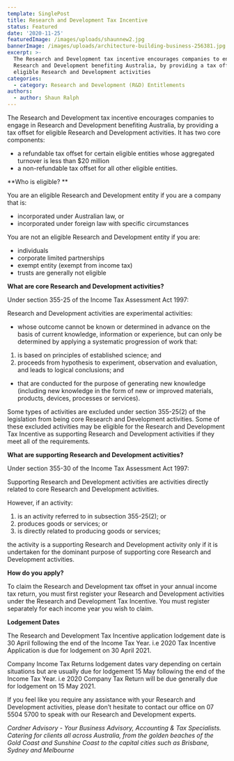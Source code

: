 ```yaml
---
template: SinglePost
title: Research and Development Tax Incentive
status: Featured
date: '2020-11-25'
featuredImage: /images/uploads/shaunnew2.jpg
bannerImage: /images/uploads/architecture-building-business-256381.jpg
excerpt: >-
  The Research and Development tax incentive encourages companies to engage in
  Research and Development benefiting Australia, by providing a tax offset for
  eligible Research and Development activities
categories:
  - category: Research and Development (R&D) Entitlements
authors:
  - author: Shaun Ralph
---
```

The Research and Development tax incentive encourages companies to engage in Research and Development benefiting Australia, by providing a tax offset for eligible Research and Development activities. It has two core components:

* a refundable tax offset for certain eligible entities whose aggregated turnover is less than $20 million
* a non-refundable tax offset for all other eligible entities.

**Who is eligible?
**

You are an eligible Research and Development entity if you are a company that is:

* incorporated under Australian law, or
* incorporated under foreign law with specific circumstances

You are not an eligible Research and Development entity if you are:

* individuals
* corporate limited partnerships
* exempt entity (exempt from income tax)
* trusts are generally not eligible

**What are core Research and Development activities?**

Under section 355-25 of the Income Tax Assessment Act 1997:

Research and Development activities are experimental activities:

* whose outcome cannot be known or determined in advance on the basis of current knowledge, information or experience, but can only be determined by applying a systematic progression of work that:

1. is based on principles of established science; and
2. proceeds from hypothesis to experiment, observation and evaluation, and leads to logical conclusions; and

* that are conducted for the purpose of generating new knowledge (including new knowledge in the form of new or improved materials, products, devices, processes or services).

Some types of activities are excluded under section 355-25(2) of the legislation from being core Research and Development activities. Some of these excluded activities may be eligible for the Research and Development Tax Incentive as supporting Research and Development activities if they meet all of the requirements.

**What are supporting Research and Development activities?**

Under section 355-30 of the Income Tax Assessment Act 1997:

Supporting Research and Development activities are activities directly related to core Research and Development activities.

However, if an activity:

1. is an activity referred to in subsection 355-25(2); or
2. produces goods or services; or
3. is directly related to producing goods or services;

the activity is a supporting Research and Development activity only if it is undertaken for the dominant purpose of supporting core Research and Development activities.

**How do you apply?**

To claim the Research and Development tax offset in your annual income tax return, you must first register your Research and Development activities under the Research and Development Tax Incentive. You must register separately for each income year you wish to claim. 

**Lodgement Dates**

The Research and Development Tax Incentive application lodgement date is 30 April following the end of the Income Tax Year. i.e 2020 Tax Incentive Application is due for lodgement on 30 April 2021.

Company Income Tax Returns lodgement dates vary depending on certain situations but are usually due for lodgement 15 May following the end of the Income Tax Year. i.e 2020 Company Tax Return will be due generally due for lodgement on 15 May 2021.

If you feel like you require any assistance with your Research and Development activities, please don’t hesitate to contact our office on 07 5504 5700 to speak with our Research and Development experts.

_Cordner Advisory - Your Business Advisory, Accounting & Tax Specialists. Catering for clients all across Australia, from the golden beaches of the Gold Coast and Sunshine Coast to the capital cities such as Brisbane, Sydney and Melbourne_
